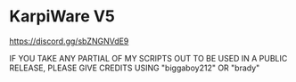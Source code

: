 # KarpiWare V5
https://discord.gg/sbZNGNVdE9

IF YOU TAKE ANY PARTIAL OF MY SCRIPTS OUT
TO BE USED IN A PUBLIC RELEASE,
PLEASE GIVE CREDITS USING "biggaboy212" OR
"brady"
